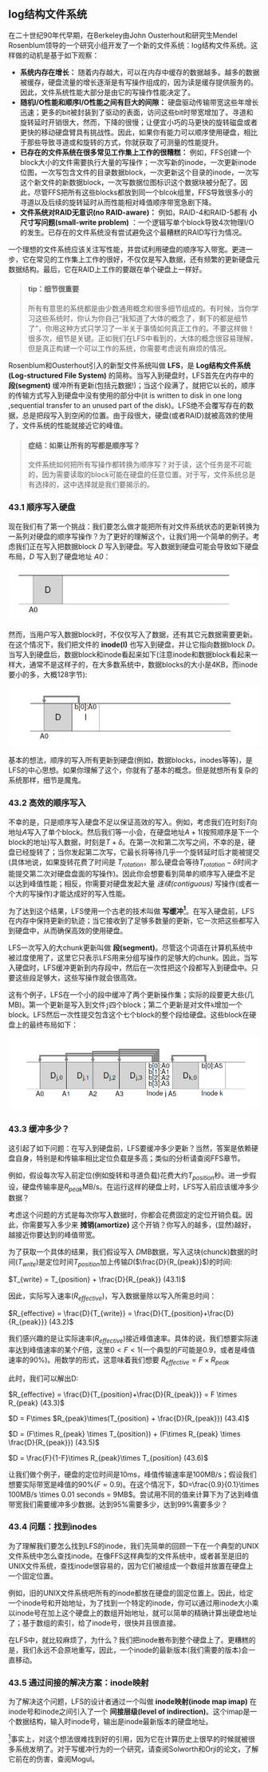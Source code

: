 ## log结构文件系统
在二十世纪90年代早期，在Berkeley由John Ousterhout和研究生Mendel Rosenblum领导的一个研究小组开发了一个新的文件系统：log结构文件系统。这样做的动机是基于如下观察：
* __系统内存在增长：__ 随着内存越大，可以在内存中缓存的数据越多。越多的数据被缓存，硬盘流量的增长逐渐是有写操作组成的，因为读是缓存提供服务的。因此，文件系统性能大部分是由它的写操作性能决定了。
* __随机I/O性能和顺序I/O性能之间有巨大的间隙：__ 硬盘驱动传输带宽这些年增长迅速；更多的bit被封装到了驱动的表面，访问这些bit时带宽增加了。寻道和旋转延时开销很大，然而，下降的很慢；让便宜小巧的马更快的旋转磁盘或者更快的移动硬盘臂具有挑战性。因此，如果你有能力可以顺序使用硬盘，相比于那些导致寻道或和旋转的方式，你就获取了可测量的性能提升。
* __已存在的文件系统在很多常见工作集上工作的很糟糕：__ 例如，FFS创建一个block大小的文件需要执行大量的写操作；一次写新的inode，一次更新inode位图，一次写包含文件的目录数据block，一次更新这个目录的inode，一次写这个新文件的新数据block，一次写数据位图标识这个数据块被分配了。因此，尽管FFS把所有这些blocks都放到同一个blcok组里，FFS导致很多小的寻道以及后续的旋转延时从而性能相对峰值顺序带宽急剧下降。
* __文件系统对RAID无意识(no RAID-aware)：__ 例如，RAID-4和RAID-5都有 __小尺寸写问题(small-write problem)__ ：一个逻辑写单个block导致4次物理I/O的发生。已存在的文件系统没有尝试避免这个最糟糕的RAID写行为情况。

一个理想的文件系统应该关注写性能，并尝试利用硬盘的顺序写入带宽。更进一步，它在常见的工作集上工作的很好，不仅仅是写入数据，还有频繁的更新硬盘元数据结构。最后，它在RAID上工作的要跟在单个硬盘上一样好。
>#### tip：细节很重要
>所有有意思的系统都是由少数通用概念和很多细节组成的。有时候，当你学习这些系统时，你认为你自己“我知道了大体的概念了，剩下的都是细节了”，你用这种方式只学习了一半关于事情如何真正工作的。不要这样做！很多次，细节是关键。正如我们在LFS中看到的，大体的概念很容易理解，但是真正构建一个可以工作的系统，你需要考虑说有麻烦的情况。

Rosenblum和Ousterhout引入的新型文件系统叫做  __LFS__，是 __Log结构文件系统(Log-structured File System)__ 的简称。当写入到硬盘时，LFS首先在内存中的 __段(segment)__ 缓冲所有更新(包括元数据!)；当这个段满了，就把它以长的，顺序的传输方式写入到硬盘中没有使用的部分中(it is written to disk in one long ,sequential transfer to an unused part of the disk)。LFS绝不会覆写存在的数据，总是把段写入到空闲的位置。由于段很大，硬盘(或者RAID)就被高效的使用了，文件系统的性能就接近它的峰值。
>#### 症结：如果让所有的写都是顺序写？
>文件系统如何把所有写操作都转换为顺序写？对于读，这个任务是不可能的，因为需要读取的block可能在硬盘的任意位置。对于写，文件系统总是有选择的，这中选择就是我们要揭示的。

### 43.1 顺序写入硬盘
现在我们有了第一个挑战：我们要怎么做才能把所有对文件系统状态的更新转换为一系列对硬盘的顺序写操作？为了更好的理解这个，让我们用一个简单的例子。考虑我们正在写入把数据block _D_ 写入到硬盘。写入数据到硬盘可能会导致如下硬盘布局，_D_ 写入到了硬盘地址 _A0_：

![show43_1.png "写入了一个数据block的硬盘布局"](show43_1.png "写入了一个数据block的硬盘布局")

然而，当用户写入数据block时，不仅仅写入了数据，还有其它元数据需要更新。在这个情况下，我们把文件的 __inode(I)__ 也写入到硬盘，并让它指向数据block _D_。当写入到硬盘后，数据block和inode看起来如下(注意inode和数据block看起来一样大，通常不是这样子的，在大多数系统中，数据blocks的大小是4KB，而inode要小的多，大概128字节):

![show43_2.png "写入了数据block和inode的硬盘布局"](show43_2.png "写入了数据block和inode的硬盘布局")

基本的想法，顺序的写入所有更新到硬盘(例如，数据blocks，inodes等等)，是LFS的中心思想。如果你理解了这个，你就有了基本的概念。但是就想所有复杂的系统那样，细节是魔鬼。

### 43.2 高效的顺序写入
不幸的是，只是顺序写入硬盘不足以保证高效的写入。例如，考虑我们在时刻$T$向地址$A$写入了单个block。然后我们等一小会，在硬盘地址$A+1$(按照顺序是下一个block的地址)写入数据，时刻是$T+\delta$。在第一次和第二次写之间，不幸的是，硬盘已经旋转了；当你发起第二次写，它最长将等待几乎一个旋转延时后才能被提交(具体地说，如果旋转花费了时间是 $T_{rotation}$，那么硬盘会等待$T_{rotation}-\delta$时间才能提交第二次对硬盘盘面的写操作)。因此你会想要看到简单的顺序写入硬盘不足以达到峰值性能；相反，你需要对硬盘发起大量 _连续(contiguous)_ 写操作(或者一个大的写操作)才能达成好的写入性能。

为了达到这个结果，LFS使用一个古老的技术叫做 __写缓冲__[<sup id="content1">__1__</sup>](#1)。在写入硬盘前，LFS在内存中保持更新的轨迹；当它接收到了足够多数量的更新，它一次把这些都写入到硬盘中，从而确保高效的使用硬盘。

LFS一次写入的大chunk更新叫做 __段(segment)__。尽管这个词语在计算机系统中被过度使用了，这里它只表示LFS用来分组写操作的足够大的chunk。因此，当写入硬盘时，LFS缓冲更新到内存段中，然后在一次性把这个段都写入到硬盘中。只要这些段足够大，这些写操作就会很高效。

这有个例子，LFS在一个小的段中缓冲了两个更新操作集；实际的段要更大些(几MB)。第一个更新是写入到文件`j`四个block；第二个更新是对文件`k`增加一个block。LFS然后一次性提交包含这个七个block的整个段给硬盘。这些block在硬盘上的最终布局如下：

![show43_3.png "带有写缓冲后写操作在硬盘的布局"](show43_3.png "带有写缓冲后写操作在硬盘的布局")

### 43.3 缓冲多少？
这引起了如下问题：在写入到硬盘前，LFS要缓冲多少更新？当然，答案是依赖硬盘自身，特别是和传输率相比定位负载是多高；类似的分析请查阅FFS章节。

例如，假设每次写入前定位(例如旋转和寻道负载)花费大约$T_{position}$秒。进一步假设，硬盘传输率是$R_{peak}$MB/s。在运行这样的硬盘上时，LFS写入前应该缓冲多少数据？

考虑这个问题的方式是每次你写入数据时，你都会花费固定的定位开销负载。因此，你需要写入多少来 __摊销(amortize)__ 这个开销？你写入的越多，(显然)越好，越接近你要达到的峰值带宽。

为了获取一个具体的结果，我们假设写入 $D$MB数据，写入这块(chunck)数据的时间($T_{write}$)是定位时间$T_{position}$加上传输$D$($\frac{D}{R_{peak}}$)的时间:

$T_{write} = T_{position} + \frac{D}{R_{peak}} (43.1)$

因此，实际写入速率($R_{effective}$)，写入数据量除以写入所需总时间：

$R_{effective} = \frac{D}{T_{write}} = \frac{D}{T_{position}+\frac{D}{R_{peak}}} (43.2)$

我们感兴趣的是让实际速率($R_{effective}$)接近峰值速率。具体的说，我们想要实际速率达到峰值速率的某个$F$倍，这里$0<F<1$(一个典型的$F$可能是0.9，或者是峰值速率的90%)。用数学的形式，这意味着我们想要 $R_{effective} = F \times R_{peak}$

此时，我们可以解出D:

$R_{effective} = \frac{D}{T_{position}+\frac{D}{R_{peak}}} = F \times R_{peak} (43.3)$

$D = F\times $R_{peak}\times(T_{position} + \frac{D}{R_{peak}}) (43.4)$

$D = (F\times R_{peak} \times T_{position}) + (F\times R_{peak} \times \frac{D}{R_{peak}}) (43.5)$

$D = \frac{F}{1-F}\times R_{peak}\times T_{position} (43.6)$

让我们做个例子，硬盘的定位时间是10ms，峰值传输速率是100MB/s；假设我们想要实际带宽是峰值的90%($F=0.9$)。在这个情况下，$D=\frac{0.9}{0.1}\times 100MB/s \times 0.01 seconds = 9MB$。尝试用不同的值来计算下为了达到峰值带宽我们需要缓冲多少数据。达到95%需要多少，达到99%需要多少？

### 43.4 问题：找到inodes
为了理解我们要怎么找到LFS的inode，我们先简单的回顾一下在一个典型的UNIX文件系统中怎么查找inode。在像FFS这样典型的文件系统中，或者甚至是旧的UNIX文件系统，查找inode很容易的，因为它们被组成一个数组并放置在硬盘上一个固定位置。

例如，旧的UNIX文件系统吧所有的inode都放在硬盘的固定位置上。因此，给定一个inode号和开始地址，为了找到一个特定的inode，你可以通过用inode大小乘以inode号在加上这个硬盘上的数组开始地址，就可以简单的精确计算出硬盘地址了；基于数组的索引，给了inode号，很快并且很直接。

在LFS中，就比较麻烦了，为什么？我们把inode散布到整个硬盘上了。更糟糕的是，我们永远不会原地重写，因此，一个inode的最新版本(我们需要的版本)会一直移动。

### 43.5 通过间接的解决方案：inode映射
为了解决这个问题，LFS的设计者通过一个叫做 __inode映射(inode map imap)__ 在inode号和inode之间引入了一个 __间接层级(level of indirection)__。这个imap是一个数据结构，输入时inode号，输出是inode最新版本的硬盘地址。


[<sup id="1">1</sup>](#content1)事实上，对这个想法很难找到好的引用，因为它在计算历史上很早的时候就被很多系统发明了。对于写缓冲行为的一个研究，请查阅Solworth和Orji的论文，了解它前在的伤害，查阅Mogul。